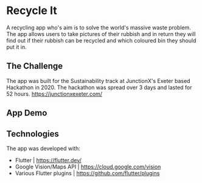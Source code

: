 # Recycle It
A recycling app who's aim is to solve the world's massive waste problem. The app allows users to take pictures of their rubbish and in return they will find out if their rubbish can be recycled and which coloured bin they should put it in.

## The Challenge
The app was built for the Sustainability track at JunctionX's Exeter based Hackathon in 2020. The hackathon was spread over 3 days and lasted for 52 hours.
https://junctionxexeter.com/

## App Demo

## Technologies
The app was developed with:
* Flutter | https://flutter.dev/
* Google Vision/Maps API | https://cloud.google.com/vision
* Various Flutter plugins | https://github.com/flutter/plugins
